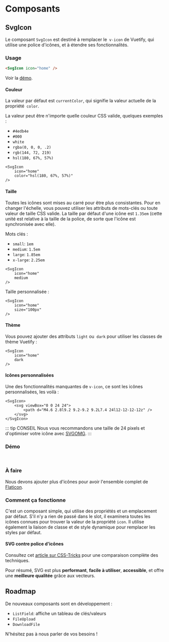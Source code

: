 # Composants




## SvgIcon

Le composant `SvgIcon` est destiné à remplacer le` v-icon` de Vuetify, qui utilise une police d'icônes, et à étendre ses fonctionnalités.

### Usage

``` html
<SvgIcon icon="home" />
```

Voir la [démo](#demo).

#### Couleur

La valeur par défaut est `currentColor`, qui signifie la valeur actuelle de la propriété` color`.

La valeur peut être n'importe quelle couleur CSS valide, quelques exemples :

- `#4edb4e`
- `#000`
- `white`
- `rgba(0, 0, 0, .2)`
- `rgb(144, 72, 219)`
- `hsl(180, 67%, 57%)`

``` html{3}
<SvgIcon
    icon="home"
    color="hsl(180, 67%, 57%)"
/>
```

#### Taille

Toutes les icônes sont mises au carré pour être plus consistantes. Pour en changer l'échelle, vous pouvez utiliser les attributs de mots-clés ou toute valeur de taille CSS valide.
La taille par défaut d'une icône est `1.35em` (cette unité est relative à la taille de la police, de sorte que l'icône est synchronisée avec elle).

Mots clés :

- `small`: `1em`
- `medium`: `1.5em`
- `large`: `1.85em`
- `x-large`: `2.25em`

``` html{3}
<SvgIcon
    icon="home"
    medium
/>
```

Taille personnalisée :

``` html{3}
<SvgIcon
    icon="home"
    size="100px"
/>
```

#### Thème

Vous pouvez ajouter des attributs `light` ou` dark` pour utiliser les classes de thème Vuetify :

``` html{3}
<SvgIcon
    icon="home"
    dark
/>
```

#### Icônes personnalisées

Une des fonctionnalités manquantes de `v-icon`, ce sont les icônes personnalisées, les voilà :

``` html{2,3,4}
<SvgIcon>
    <svg viewBox="0 0 24 24">
        <path d="M4.6 2.8l9.2 9.2-9.2 9.2L7.4 24l12-12-12-12z" />
    </svg>
</SvgIcon>
```

::: tip CONSEIL
Nous vous recommandons une taille de 24 pixels et d'optimiser votre icône avec [SVGOMG](https://jakearchibald.github.io/svgomg/).
:::

### Démo
<br>
<CodePen
	id="oagJaV"
	title="SvgIcon"
/>

### À faire

Nous devons ajouter plus d'icônes pour avoir l'ensemble complet de [Flaticon](https://www.flaticon.com/packs/material-design/1).

### Comment ça fonctionne

C'est un composant simple, qui utilise des propriétés et un emplacement par défaut. S'il n'y a rien de passé dans le slot, il examinera toutes les icônes connues pour trouver la valeur de la propriété `icon`. Il utilise également la liaison de classe et de style dynamique pour remplacer les styles par défaut.

#### SVG contre police d'icônes

Consultez cet [article sur CSS-Tricks](https://css-tricks.com/icon-fonts-vs-svg/) pour une comparaison complète des techniques.

Pour résumé, SVG est plus **performant**, **facile à utiliser**, **accessible**, et offre une **meilleure qualitée** grâce aux vecteurs.

## Roadmap

De nouveaux composants sont en développement :

- `ListField`: affiche un tableau de clés/valeurs
- `FileUpload`
- `DownloadFile`

N'hésitez pas à nous parler de vos besoins !
